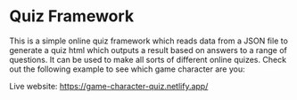# Quiz Framework

This is a simple online quiz framework which reads data from a JSON file to generate a quiz html which outputs a result based on answers to a range of questions.
It can be used to make all sorts of different online quizes. Check out the following example to see which game character are you:

Live website: https://game-character-quiz.netlify.app/
